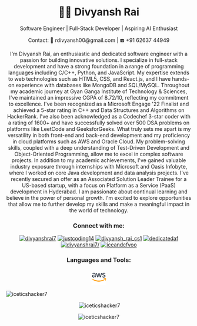 <div align="center">
    <h1>👨‍💻 Divyansh Rai</h1>
    <p>Software Engineer | Full-Stack Developer | Aspiring AI Enthusiast</p>
    <p>Contact: 📧 rdivyansh00@gmail.com | ☎️ +91 62637 44949</p>
    <p align="center">
        I'm Divyansh Rai, an enthusiastic and dedicated software engineer with a passion for building innovative solutions. I specialize in full-stack development and have a strong foundation in a range of programming languages including C/C++, Python, and JavaScript. My expertise extends to web technologies such as HTML5, CSS, and React.js, and I have hands-on experience with databases like MongoDB and SQL/MySQL.
        Throughout my academic journey at Gyan Ganga Institute of Technology & Sciences, I've maintained an impressive CGPA of 8.72/10, reflecting my commitment to excellence. I've been recognized as a Microsoft Engage '22 Finalist and achieved a 5-star rating in C++ and Data Structures and Algorithms on HackerRank. I've also been acknowledged as a Codechef 3-star coder with a rating of 1600+ and have successfully solved over 500 DSA problems on platforms like LeetCode and GeeksforGeeks.
        What truly sets me apart is my versatility in both front-end and back-end development and my proficiency in cloud platforms such as AWS and Oracle Cloud. My problem-solving skills, coupled with a deep understanding of Test-Driven Development and Object-Oriented Programming, allow me to excel in complex software projects.
        In addition to my academic achievements, I've gained valuable industry exposure through internships with Microsoft and Oasis Infobyte, where I worked on core Java development and data analysis projects. I've recently secured an offer as an Associated Solution Leader Trainee for a US-based startup, with a focus on Platform as a Service (PaaS) development in Hyderabad.
        I am passionate about continual learning and believe in the power of personal growth. I'm excited to explore opportunities that allow me to further develop my skills and make a meaningful impact in the world of technology.
    </p>
    <h3>Connect with me:</h3>
    <p align="center">
        <a href="https://linkedin.com/in/divyanshrai7" target="_blank"><img src="https://raw.githubusercontent.com/rahuldkjain/github-profile-readme-generator/master/src/images/icons/Social/linked-in-alt.svg" alt="divyanshrai7" height="30" width="40" /></a>
        <a href="https://www.codechef.com/users/justcoding14" target="_blank"><img src="https://cdn.jsdelivr.net/npm/simple-icons@3.1.0/icons/codechef.svg" alt="justcoding14" height="30" width="40" /></a>
        <a href="https://www.hackerrank.com/divyansh_rai_cs1" target="_blank"><img src="https://raw.githubusercontent.com/rahuldkjain/github-profile-readme-generator/master/src/images/icons/Social/hackerrank.svg" alt="divyansh_rai_cs1" height="30" width="40" /></a>
        <a href="https://codeforces.com/profile/dedicatedaf" target="_blank"><img src="https://raw.githubusercontent.com/rahuldkjain/github-profile-readme-generator/master/src/images/icons/Social/codeforces.svg" alt="dedicatedaf" height="30" width="40" /></a>
        <a href="https://www.leetcode.com/divyanshrai7/" target="blank"><img src="https://raw.githubusercontent.com/rahuldkjain/github-profile-readme-generator/master/src/images/icons/Social/leet-code.svg" alt="divyanshrai7/" height="30" width="40" /></a>
        <a href="https://auth.geeksforgeeks.org/user/iceandcfvoo" target="blank"><img src="https://raw.githubusercontent.com/rahuldkjain/github-profile-readme-generator/master/src/images/icons/Social/geeks-for-geeks.svg" alt="iceandcfvoo" height="30" width="40" /></a>
    </p>
    <h3>Languages and Tools:</h3>
    <p align="center">
        <a href="https://aws.amazon.com" target="_blank" rel="noreferrer"><img src="https://raw.githubusercontent.com/devicons/devicon/master/icons/amazonwebservices/amazonwebservices-original-wordmark.svg" alt="aws" width="40" height="40" /></a>
        <!-- Add more tools and languages here... -->
    </p>
    <p align="left"><img src="https://github-readme-stats.vercel.app/api/top-langs?username=iceticshacker7&show_icons=true&locale=en&layout=compact" alt="iceticshacker7" /></p>
    <p>&nbsp;<img src="https://github-readme-stats.vercel.app/api?username=iceticshacker7&show_icons=true&locale=en" alt="iceticshacker7" /></p>
    <p><img src="https://github-readme-streak-stats.herokuapp.com/?user=iceticshacker7&" alt="iceticshacker7" /></p>
</div>
